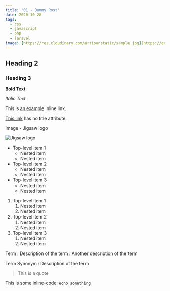 ```yaml
---
title: '01 - Dummy Post'
date: 2020-10-28
tags:
  - css
  - javascript
  - php
  - laravel
image: [https://res.cloudinary.com/artisanstatic/sample.jpg](https://encrypted-tbn0.gstatic.com/images?q=tbn:ANd9GcTlnL24PmERaF9cbY5bqlz2zySrCVwlkqZus7iXb3yX&s)
---
```

## Heading 2

### Heading 3

**Bold Text**

*Italic Text*

This is [an example](http://example.com/ "Title") inline link.

[This link](http://example.net/) has no title attribute.

Image - Jigsaw logo

![Jigsaw logo](https://cloud.githubusercontent.com/assets/357312/25055001/5603687e-212e-11e7-8fad-0b33dbf7fb71.png)

- Top-level item 1
    - Nested item
    - Nested item
- Top-level item 2
    - Nested item
    - Nested item
- Top-level item 3
    - Nested item
    - Nested item

1. Top-level item 1
    1. Nested item
    2. Nested item
2. Top-level item 2
    1. Nested item
    2. Nested item
3. Top-level item 3
    1. Nested item
    2. Nested item

Term
: Description of the term
: Another description of the term

Term
Synonym
: Description of the term

> This is a quote

This is some inline-code: `echo something`
